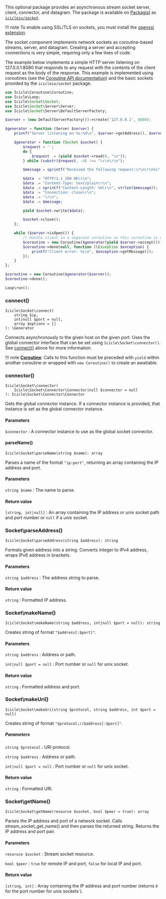 This optional package provides an asynchronous stream socket server, client, connector, and datagram. The package is available on [Packagist](https://packagist.org) as [`icicleio/socket`](https://packagist.org/packages/icicleio/socket).

!!! note
    To enable using SSL/TLS on sockets, you must install the [openssl extension](http://php.net/manual/en/book.openssl.php).

The socket component implements network sockets as coroutine-based streams, server, and datagram. Creating a server and accepting connections is very simple, requiring only a few lines of code.

The example below implements a simple HTTP server listening on 127.0.0.1:8080 that responds to any request with the contents of the client request as the body of the response. This example is implemented using coroutines (see the [Coroutine API documentation](../Coroutine/index.md)) and the basic sockets provided by the `icicleio/socket` package.

```php
use Icicle\Coroutine\Coroutine;
use Icicle\Loop;
use Icicle\Socket\Socket;
use Icicle\Socket\Server\Server;
use Icicle\Socket\Server\DefaultServerFactory;

$server = (new DefaultServerFactory())->create('127.0.0.1', 8080);

$generator = function (Server $server) {
    printf("Server listening on %s:%d\n", $server->getAddress(), $server->getPort());

    $generator = function (Socket $socket) {
        $request = '';
        do {
            $request .= (yield $socket->read(0, "\n"));
        } while (substr($request, -4) !== "\r\n\r\n");

        $message = sprintf("Received the following request:\r\n\r\n%s", $request);

        $data  = "HTTP/1.1 200 OK\r\n";
        $data .= "Content-Type: text/plain\r\n";
        $data .= sprintf("Content-Length: %d\r\n", strlen($message));
        $data .= "Connection: close\r\n";
        $data .= "\r\n";
        $data .= $message;

        yield $socket->write($data);

        $socket->close();
    };

    while ($server->isOpen()) {
        // Handle client in a separate coroutine so this coroutine is not blocked.
        $coroutine = new Coroutine($generator(yield $server->accept()));
        $coroutine->done(null, function (\Exception $exception) {
            printf("Client error: %s\n", $exception->getMessage());
        });
    }
};

$coroutine = new Coroutine($generator($server));
$coroutine->done();

Loop\run();
```


### connect()

    Icicle\Socket\connect(
        string $ip,
        int|null $port = null,
        array $options = []
    ): \Generator

Connects asynchronously to the given host on the given port. Uses the global connector interface that can be set using `Icicle\Socket\connector()`. See [connect()](#connect) above for more information.

!!! note
    [**Coroutine**](../../manual/coroutines.md): Calls to this function must be preceded with `yield` within another coroutine or wrapped with `new Coroutine()` to create an awaitable.

### connector()

    Icicle\Socket\connector(
        Icicle\Socket\Connector\Connector|null $connector = null
    ): Icicle\Socket\Connector\Connector

Gets the global connector instance. If a connector instance is provided, that instance is set as the global connector instance.

#### Parameters
`$connector`
:   A connector instance to use as the global socket connector.

#### parseName()

    Icicle\Socket\parseName(string $name): array

Parses a name of the format `"ip:port"`, returning an array containing the IP address and port.

#### Parameters
`string $name`
:   The name to parse.

#### Return value
`[string, int|null]`
:   An array containing the IP address or unix socket path and port number or `null` if a unix socket.

### Socket\parseAddress()

    Icicle\Socket\parseAddress(string $address): string

Formats given address into a string. Converts integer to IPv4 address, wraps IPv6 address in brackets.

#### Parameters
`string $address`
:   The address string to parse.

#### Return value
`string`
:   Formatted IP address.

### Socket\makeName()

    Icicle\Socket\makeName(string $address, int|null $port = null): string

Creates string of format `"$address[:$port]"`.

#### Parameters
`string $address`
:   Address or path.

`int|null $port = null`
:   Port number or `null` for unix socket.

#### Return value
`string`
:   Formatted address and port.

### Socket\makeUri()

    Icicle\Socket\makeUri(string $protocol, string $address, int $port = null)

Creates string of format `"$protocol://$address[:$port]"`.

##### Parameters
`string $protocol`
:   URI protocol.

`string $address`
:   Address or path.

`int|null $port = null`
:   Port number or `null` for unix socket.

#### Return value
`string`
:   Formatted URI.

### Socket\getName()

    Icicle\Socket\getName(resource $socket, bool $peer = true): array

Parses the IP address and port of a network socket. Calls stream_socket_get_name() and then parses the returned string. Returns the IP address and port pair.

#### Parameters
`resoruce $socket`
:   Stream socket resource.

`bool $peer`
:   `true` for remote IP and port, `false` for local IP and port.

#### Return value
`[string, int]`
:   Array containing the IP address and port number (returns `0` for the port number for unix sockets`).
